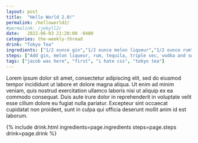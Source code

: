 ```yaml
---
layout: post
title:  "Hello World 2.0!"
permalink: /helloworld2/
#permalink: /jekyll2/
date:   2022-06-03 21:20:00 -0400
categories: the-weekly-thread
drink: "Tokyo Tea"
ingredients: ["1/2 ounce gin","1/2 ounce melon liqueur","1/2 ounce rum","1/2 ounce tequila","1/2 ounce triple sec","1/2 ounce vodka","1 ounce sweet and sour mix*","1 splash club soda","Garnish: lemon wheel","Garnish: maraschino cherry"]
steps: ["Add gin, melon liqueur, rum, tequila, triple sec, vodka and sweet-and-sour mix into a highball glass with ice and stir to combine.", "Top with the club soda.", "Garnish with a lemon wheel and maraschino cherry. "]
tags: ["jacob was here", "first", "i hate css", "tokyo tea"]
---
```


Lorem ipsum dolor sit amet, consectetur adipiscing elit, sed do eiusmod tempor incididunt ut labore et dolore magna aliqua. Ut enim ad minim veniam, quis nostrud exercitation ullamco laboris nisi ut aliquip ex ea commodo consequat. Duis aute irure dolor in reprehenderit in voluptate velit esse cillum dolore eu fugiat nulla pariatur. Excepteur sint occaecat cupidatat non proident, sunt in culpa qui officia deserunt mollit anim id est laborum.

{% include drink.html ingredients=page.ingredients steps=page.steps drink=page.drink %}